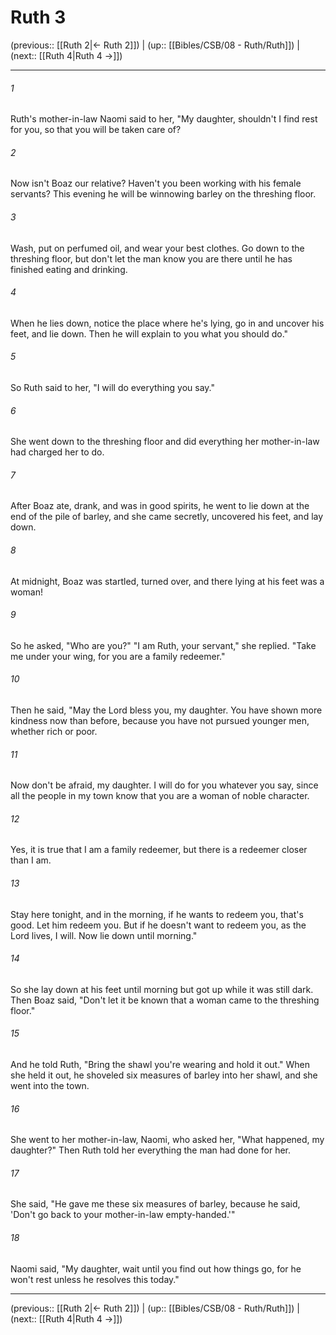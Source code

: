 # Ruth 3

(previous:: [[Ruth 2|← Ruth 2]]) | (up:: [[Bibles/CSB/08 - Ruth/Ruth]]) | (next:: [[Ruth 4|Ruth 4 →]])

***


###### 1 
Ruth's mother-in-law Naomi said to her, "My daughter, shouldn't I find rest for you, so that you will be taken care of? 

###### 2 
Now isn't Boaz our relative? Haven't you been working with his female servants? This evening he will be winnowing barley on the threshing floor. 

###### 3 
Wash, put on perfumed oil, and wear your best clothes. Go down to the threshing floor, but don't let the man know you are there until he has finished eating and drinking. 

###### 4 
When he lies down, notice the place where he's lying, go in and uncover his feet, and lie down. Then he will explain to you what you should do." 

###### 5 
So Ruth said to her, "I will do everything you say." 

###### 6 
She went down to the threshing floor and did everything her mother-in-law had charged her to do. 

###### 7 
After Boaz ate, drank, and was in good spirits, he went to lie down at the end of the pile of barley, and she came secretly, uncovered his feet, and lay down. 

###### 8 
At midnight, Boaz was startled, turned over, and there lying at his feet was a woman! 

###### 9 
So he asked, "Who are you?" "I am Ruth, your servant," she replied. "Take me under your wing, for you are a family redeemer." 

###### 10 
Then he said, "May the Lord bless you, my daughter. You have shown more kindness now than before, because you have not pursued younger men, whether rich or poor. 

###### 11 
Now don't be afraid, my daughter. I will do for you whatever you say, since all the people in my town know that you are a woman of noble character. 

###### 12 
Yes, it is true that I am a family redeemer, but there is a redeemer closer than I am. 

###### 13 
Stay here tonight, and in the morning, if he wants to redeem you, that's good. Let him redeem you. But if he doesn't want to redeem you, as the Lord lives, I will. Now lie down until morning." 

###### 14 
So she lay down at his feet until morning but got up while it was still dark. Then Boaz said, "Don't let it be known that a woman came to the threshing floor." 

###### 15 
And he told Ruth, "Bring the shawl you're wearing and hold it out." When she held it out, he shoveled six measures of barley into her shawl, and she went into the town. 

###### 16 
She went to her mother-in-law, Naomi, who asked her, "What happened, my daughter?" Then Ruth told her everything the man had done for her. 

###### 17 
She said, "He gave me these six measures of barley, because he said, 'Don't go back to your mother-in-law empty-handed.'" 

###### 18 
Naomi said, "My daughter, wait until you find out how things go, for he won't rest unless he resolves this today."

***

(previous:: [[Ruth 2|← Ruth 2]]) | (up:: [[Bibles/CSB/08 - Ruth/Ruth]]) | (next:: [[Ruth 4|Ruth 4 →]])
